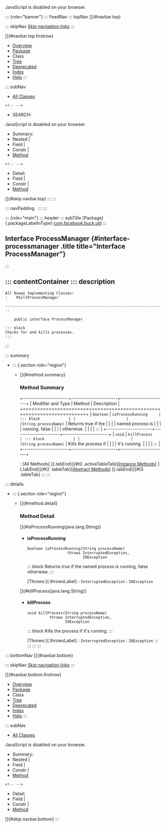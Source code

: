 <div>

JavaScript is disabled on your browser.

</div>

::: {role="banner"}
::: fixedNav
::: topNav
[]{#navbar.top}

::: skipNav
[Skip navigation links](#skip.navbar.top "Skip navigation links")
:::

[]{#navbar.top.firstrow}

-   [Overview](../../../../index.html)
-   [Package](package-summary.html)
-   Class
-   [Tree](package-tree.html)
-   [Deprecated](../../../../deprecated-list.html)
-   [Index](../../../../index-all.html)
-   [Help](../../../../help-doc.html)
:::

::: subNav
-   [All Classes](../../../../allclasses.html)

```{=html}
<!-- -->
```
-   SEARCH:

<div>

<div>

JavaScript is disabled on your browser.

</div>

</div>

<div>

-   Summary: 
-   Nested \| 
-   Field \| 
-   Constr \| 
-   [Method](#method.summary)

```{=html}
<!-- -->
```
-   Detail: 
-   Field \| 
-   Constr \| 
-   [Method](#method.detail)

</div>

[]{#skip.navbar.top}
:::
:::

::: navPadding
 
:::
:::

::: {role="main"}
::: header
::: subTitle
[Package]{.packageLabelInType} [com.facebook.buck.util](package-summary.html)
:::

## Interface ProcessManager {#interface-processmanager .title title="Interface ProcessManager"}
:::

::: contentContainer
::: description
-   

    All Known Implementing Classes:
    :   `PkillProcessManager`

    ------------------------------------------------------------------------

        public interface ProcessManager

    ::: block
    Checks for and kills processes.
    :::
:::

::: summary
-   ::: {.section role="region"}
    -   []{#method.summary}

        ### Method Summary

        +-----------------------+-----------------------+-----------------------+
        | Modifier and Type     | Method                | Description           |
        +=======================+=======================+=======================+
        | `boolean`             | `isProcessRunning     | ::: block             |
        |                       | ​(String processName)` | Returns true if the   |
        |                       |                       | named process is      |
        |                       |                       | running, false        |
        |                       |                       | otherwise.            |
        |                       |                       | :::                   |
        +-----------------------+-----------------------+-----------------------+
        | `void`                | `killProcess          | ::: block             |
        |                       | ​(String processName)` | Kills the process if  |
        |                       |                       | it\'s running.        |
        |                       |                       | :::                   |
        +-----------------------+-----------------------+-----------------------+

        : [All Methods[ ]{.tabEnd}]{#t0 .activeTableTab}[[Instance
        Methods](javascript:show(2);)[ ]{.tabEnd}]{#t2
        .tableTab}[[Abstract
        Methods](javascript:show(4);)[ ]{.tabEnd}]{#t3 .tableTab}
    :::
:::

::: details
-   ::: {.section role="region"}
    -   []{#method.detail}

        ### Method Detail

        []{#isProcessRunning(java.lang.String)}

        -   #### isProcessRunning

            ``` methodSignature
            boolean isProcessRunning​(String processName)
                              throws InterruptedException,
                                     IOException
            ```

            ::: block
            Returns true if the named process is running, false
            otherwise.
            :::

            [Throws:]{.throwsLabel}
            :   `InterruptedException`
            :   `IOException`

        []{#killProcess(java.lang.String)}

        -   #### killProcess

            ``` methodSignature
            void killProcess​(String processName)
                      throws InterruptedException,
                             IOException
            ```

            ::: block
            Kills the process if it\'s running.
            :::

            [Throws:]{.throwsLabel}
            :   `InterruptedException`
            :   `IOException`
    :::
:::
:::
:::

::: bottomNav
[]{#navbar.bottom}

::: skipNav
[Skip navigation links](#skip.navbar.bottom "Skip navigation links")
:::

[]{#navbar.bottom.firstrow}

-   [Overview](../../../../index.html)
-   [Package](package-summary.html)
-   Class
-   [Tree](package-tree.html)
-   [Deprecated](../../../../deprecated-list.html)
-   [Index](../../../../index-all.html)
-   [Help](../../../../help-doc.html)
:::

::: subNav
-   [All Classes](../../../../allclasses.html)

<div>

<div>

JavaScript is disabled on your browser.

</div>

</div>

<div>

-   Summary: 
-   Nested \| 
-   Field \| 
-   Constr \| 
-   [Method](#method.summary)

```{=html}
<!-- -->
```
-   Detail: 
-   Field \| 
-   Constr \| 
-   [Method](#method.detail)

</div>

[]{#skip.navbar.bottom}
:::
